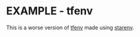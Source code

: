 # EXAMPLE - tfenv

This is a worse version of [tfenv][] made using [starenv][].

[starenv]: https://github.com/farkasmate/starenv
[tfenv]: https://github.com/tfutils/tfenv
